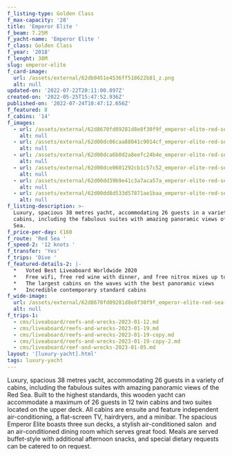 ```yaml
---
f_listing-type: Golden Class
f_max-capacity: '28'
title: 'Emperor Elite '
f_beam: 7.25M
f_yacht-name: 'Emperor Elite '
f_class: Golden Class
f_year: '2018'
f_lenght: 38M
slug: emperor-elite
f_card-image:
  url: /assets/external/62db0451e4536ff518622b81_z.png
  alt: null
updated-on: '2022-07-22T20:11:00.897Z'
created-on: '2022-05-25T15:47:52.936Z'
published-on: '2022-07-24T10:47:12.656Z'
f_featured: 8
f_cabins: '14'
f_images:
  - url: /assets/external/62d8670fd09281d8e8f30f9f_emperor-elite-red-sea-edit.jpg
    alt: null
  - url: /assets/external/62d00dc06caa88041c9014cf_emperor-elite-red-sea-2.jpg
    alt: null
  - url: /assets/external/62d00dca6b0d2a8eefc24b4e_emperor-elite-red-sea-8.jpg
    alt: null
  - url: /assets/external/62d00dce0601292cb1c57c52_emperor-elite-red-sea-5.jpg
    alt: null
  - url: /assets/external/62d00dd39b9e41c3a7aca57a_emperor-elite-red-sea-9.jpg
    alt: null
  - url: /assets/external/62d00dd8d533d57871ae1baa_emperor-elite-red-sea-10.jpg
    alt: null
f_listing-description: >-
  Luxury, spacious 38 metres yacht, accommodating 26 guests in a variety of
  cabins, including the fabulous suites with amazing panoramic views of the Rd
  Sea. 
f_price-per-day: €160
f_route: 'Red Sea '
f_speed-2: '12 knots '
f_transfer: 'Yes'
f_trips: 'Dive '
f_featured-details-2: |-
  *   Voted Best Liveaboard Worldwide 2020
  *   Free wifi, free red wine with dinner, and free nitrox mixes up to 40%
  *   The largest cabins on the waves with the best panoramic views
  *   Incredible contemporary standard cabins
f_wide-image:
  url: /assets/external/62d8670fd09281d8e8f30f9f_emperor-elite-red-sea-edit.jpg
  alt: null
f_trips-1:
  - cms/liveaboard/reefs-and-wrecks-2023-01-12.md
  - cms/liveaboard/reefs-and-wrecks-2023-01-19.md
  - cms/liveaboard/reefs-and-wrecks-2023-01-19-copy.md
  - cms/liveaboard/reefs-and-wrecks-2023-01-19-copy-2.md
  - cms/liveaboard/reef-and-wrecks-2023-01-05.md
layout: '[luxury-yacht].html'
tags: luxury-yacht
---
```


Luxury, spacious 38 metres yacht, accommodating 26 guests in a variety of cabins, including the fabulous suites with amazing panoramic views of the Red Sea. Built to the highest standards, this wooden yacht can accommodate a maximum of 26 guests in 12 twin cabins and two suites located on the upper deck. All cabins are ensuite and feature independent air-conditioning, a flat-screen TV, hairdryers, and a minibar. The spacious Emperor Elite boasts three sun decks, a stylish air-conditioned salon  and an air-conditioned dining room which serves great food. Meals are served buffet-style with additional afternoon snacks, and special dietary requests can be catered to on request.
